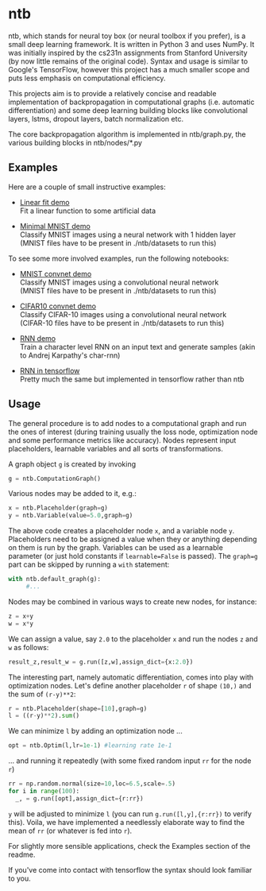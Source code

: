 # ntb
ntb, which stands for neural toy box (or neural toolbox if you prefer), is a small deep learning framework. It is written in Python 3 and uses NumPy.
It was initially inspired by the cs231n assignments from Stanford University (by now little remains of the original code).
Syntax and usage is similar to Google's TensorFlow, however this project has a much smaller scope and puts less emphasis on computational efficiency.

This projects aim is to provide a relatively concise and readable implementation of backpropagation in computational graphs (i.e. automatic differentiation) and some deep learning building blocks like convolutional layers, lstms, dropout layers, batch normalization etc.

The core backpropagation algorithm is implemented in ntb/graph.py, the various building blocks in ntb/nodes/*.py

## Examples

Here are a couple of small instructive examples:

* [Linear fit demo](linear_fit_demo.ipynb)  
  Fit a linear function to some artificial data

* [Minimal MNIST demo](mnist_minimal_demo.ipynb)  
  Classify MNIST images using a neural network with 1 hidden layer  
  (MNIST files have to be present in ./ntb/datasets to run this)

To see some more involved examples, run the following notebooks:

* [MNIST convnet demo](mnist_convnet_demo.ipynb)  
  Classify MNIST images using a convolutional neural network  
  (MNIST files have to be present in ./ntb/datasets to run this)

* [CIFAR10 convnet demo](cifar10_convnet_demo.ipynb)  
  Classify CIFAR-10 images using a convolutional neural network  
  (CIFAR-10 files have to be present in ./ntb/datasets to run this)

* [RNN demo](textdata_demo.ipynb)  
  Train a character level RNN on an input text and generate samples (akin to Andrej Karpathy's char-rnn)

* [RNN in tensorflow](textdata_demo_tf.ipynb)  
  Pretty much the same but implemented in tensorflow rather than ntb

## Usage

The general procedure is to add nodes to a computational graph and run the ones of interest (during training usually the loss node, optimization node and some performance metrics like accuracy). Nodes represent input placeholders, learnable variables and all sorts of transformations.

A graph object `g` is created by invoking
```python
g = ntb.ComputationGraph()
```
Various nodes may be added to it, e.g.:
```python
x = ntb.Placeholder(graph=g)
y = ntb.Variable(value=5.0,graph=g)
```
The above code creates a placeholder node `x`, and a variable node `y`.
Placeholders need to be assigned a value when they or anything depending on them is run by the graph.
Variables can be used as a learnable parameter (or just hold constants if `learnable=False` is passed).
The `graph=g` part can be skipped by running a `with` statement:
```python
with ntb.default_graph(g):
     #...
```
Nodes may be combined in various ways to create new nodes, for instance:
```python
z = x+y
w = x*y
```
We can assign a value, say `2.0` to the placeholder `x` and run the nodes `z` and `w` as follows:
```python
result_z,result_w = g.run([z,w],assign_dict={x:2.0})
```
The interesting part, namely automatic differentiation, comes into play with optimization nodes.
Let's define another placeholder `r` of shape `(10,)` and the sum of `(r-y)**2`:
```python
r = ntb.Placeholder(shape=[10],graph=g)
l = ((r-y)**2).sum()
```

We can minimize `l` by adding an optimization node ...
```python
opt = ntb.Optim(l,lr=1e-1) #learning rate 1e-1
```
... and running it repeatedly (with some fixed random input `rr` for the node `r`)
```python
rr = np.random.normal(size=10,loc=6.5,scale=.5)
for i in range(100):
  _, = g.run([opt],assign_dict={r:rr})
```

`y` will be adjusted to minimize `l` (you can run `g.run([l,y],{r:rr})` to verify this). Voila, we have implemented a needlessly elaborate way to find the mean of `rr` (or whatever is fed into `r`).

For slightly more sensible applications, check the Examples section of the readme.

If you've come into contact with tensorflow the syntax should look familiar to you.

